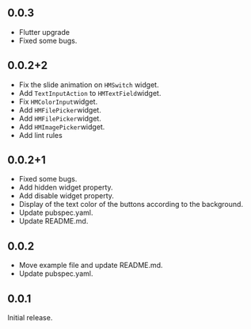 ## 0.0.3
- Flutter upgrade
- Fixed some bugs.
## 0.0.2+2
- Fix the slide animation on `HMSwitch` widget.
- Add `TextInputAction` to `HMTextField`widget.
- Fix `HMColorInput`widget.
- Add `HMFilePicker`widget.
- Add `HMFilePicker`widget.
- Add `HMImagePicker`widget.
- Add lint rules
## 0.0.2+1
- Fixed some bugs.
- Add hidden widget property.
- Add disable widget property.
- Display of the text color of the buttons according to the background.
- Update pubspec.yaml.
- Update README.md.
## 0.0.2
- Move example file and update README.md.
- Update pubspec.yaml.
## 0.0.1
Initial release.
